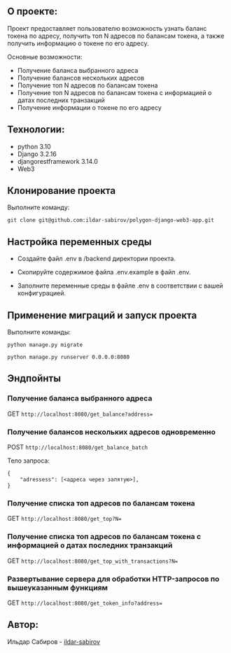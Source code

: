 ## О проекте:

Проект предоставляет пользователю возможность узнать баланс токена по адресу, получить топ N адресов по балансам токена, а также получить информацию о токене по его адресу.

Основные возможности:
- Получение баланса выбранного адреса
- Получение балансов нескольких адресов
- Получение топ N адресов по балансам токена
- Получение топ N адресов по балансам токена с информацией о датах последних транзакций
- Получение информации о токене по его адресу

## Технологии:

+ python 3.10
+ Django 3.2.16
+ djangorestframework 3.14.0
+ Web3

## Клонирование проекта

Выполните команду:

```
git clone git@github.com:ildar-sabirov/polygon-django-web3-app.git
```

## Настройка переменных среды

- Создайте файл .env в /backend директории проекта.

- Скопируйте содержимое файла .env.example в файл .env.

- Заполните переменные среды в файле .env в соответствии с вашей конфигурацией.

## Применение миграций и запуск проекта

Выполните команды:

```
python manage.py migrate
```

```
python manage.py runserver 0.0.0.0:8080
```

## Эндпойнты

### Получение баланса выбранного адреса

GET `http://localhost:8080/get_balance?address=`

### Получение балансов нескольких адресов одновременно

POST `http://localhost:8080/get_balance_batch`

Тело запроса:

```
{
    "adressess": [<адреса через запятую>],
}
```

### Получение списка топ адресов по балансам токена

GET `http://localhost:8080/get_top?N=`

### Получение списка топ адресов по балансам токена с информацией о датах последних транзакций

GET `http://localhost:8080/get_top_with_transactions?N=`

### Развертывание сервера для обработки HTTP-запросов по вышеуказанным функциям

GET `http://localhost:8080/get_token_info?address=`

## Автор:
Ильдар Сабиров - [ildar-sabirov](https://github.com/ildar-sabirov)